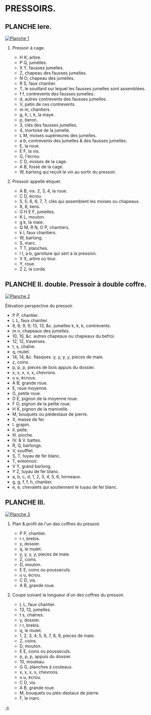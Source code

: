 PRESSOIRS.
==========

PLANCHE Iere.
-------------

[![Planche 1](Planche_1.jpeg)](Planche_1.jpeg)

1. Pressoir à cage.
	- H K, arbre.
	- P Q, jumelles.
	- X Y, fausses jumelles.
	- Z, chapeau des fausses jumelles.
	- N O, chapeau des jumelles.
	- R S, faux chantier.
	- T, le souillard sur lequel les fausses jumelles sont assemblées.
	- f f, contrevents des fausses jumelles.
	- d, autres contrevents des fausses jumelles.
	- V, patin de ces contrevents.
	- m m, chantiers.
	- g, h, i, k, la maye.
	- p, beron.
	- 3, clés des fausses jumelles.
	- 4, mortoise de la jumelle.
	- L M, moises supérieures des jumelles.
	- a b, contrevents des jumelles & des fausses jumelles.
	- E, la roue.
	- E F, la vis.
	- G, l'écrou.
	- C D, moises de la cage.
	- A B, fosse de la cage.
	- W, barlong qui reçoit le vin au sortir du pressoir.

2. Pressoir appellé étiquet.
	- A B, vis. 2, 3, 4, la roue.
	- C D, écrou.
	- 5, 5; 6, 6; 7, 7; clés qui assemblent les moises ou chapeaux.
	- 8, 8, liens.
	- G H E F, jumelles.
	- K L, mouton.
	- g k, la maie.
	- Q M, R N, O P, chantiers.
	- k l, faux chantiers.
	- W, barlong.
	- S, marc.
	- T T, planches.
	- I I, a b, garniture qui sert à la pression.
	- V X, arbre ou tour.
	- Y, roue.
	- Z 2, la corde.


PLANCHE II. double. Pressoir à double coffre.
---------------------------------------------

[![Planche 2](Planche_2.jpeg)](Planche_2.jpeg)

Élévation perspective du pressoir.

- P P, chantier.
- L L, faux chantier.
- 8, 8; 9, 9; 13, 13, &c. jumelles k, k, k, contrevents.
- m n, chapeaux des jumelles.
- 10, 10, &c. autres chapeaux ou chapeaux du befroi.
- 12, 12, traverses.
- t, s, chaîne.
- q, mulet.
- 14, 14, &c. flasques. y, y, y, y, pieces de maie.
- z, coins.
- p, p, p, pieces de bois appuis du dossier.
- x, x, x, x, x, chevrons.
- u u, écrous.
- A B, grande roue.
- E, roue moyenne.
- G, petite roue.
- D E, pignon de la moyenne roue.
- F G, pignon de la petite roue.
- H K, pignon de la manivelle.
- M, bouquets ou piédestaux de pierre.
- X, masse de fer.
- I. grapin.
- II. pelle.
- III. pioche.
- IV. & V. battes.
- R, Q, barlongs.
- V, soufflet.
- S, T, tuyau de fer blanc.
- T, entonnoir.
- V Y, grand barlong.
- Y Z, tuyau de fer blanc.
- a, b, c, d, 1, 2, 3, 4, 5, 6, tonneaux.
- g, g, f, f, h, chantier.
- e, e, chevalets qui soutiennent le tuyau de fer blanc.


PLANCHE III.
------------

[![Planche 3](Planche_3.jpeg)](Planche_3.jpeg)

1. Plan & profil de l'un des coffres du pressoir.
	- P P, chantier.
	- r r, brebis.
	- y, dossier.
	- q, le mulet.
	- y, y, y, y, pieces de maie.
	- Z, coins.
	- D, mouton.
	- E E, coins ou pousseculs.
	- u u, écrou.
	- C D, vis.
	- A B, grande roue.

2. Coupe suivant la longueur d'un des coffres du pressoir.
	- L L, faux chantier.
	- 13, 13, jumelles.
	- t s, chaînes.
	- y, dossier.
	- r r, brebis.
	- q, le mulet.
	- 1, 2, 3, 4, 5, 6, 7, 8, 9, pieces de maie.
	- Z, coins.
	- D, mouton.
	- E E, coins ou pousseculs.
	- p, p, p, appuis du dossier.
	- 10, mouleau.
	- G G, planches à couteaux.
	- x, x, x, x, chevrons.
	- u u, écrou.
	- C D, vis.
	- A B, grande roue.
	- M, bouquets ou piés-destaux de pierre.
	- F, le marc.

[->](../15-Pressoir_à_Cidre/Légende.md)
